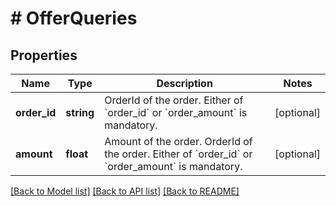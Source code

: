 # # OfferQueries

## Properties

Name | Type | Description | Notes
------------ | ------------- | ------------- | -------------
**order_id** | **string** | OrderId of the order. Either of &#x60;order_id&#x60; or &#x60;order_amount&#x60; is mandatory. | [optional]
**amount** | **float** | Amount of the order. OrderId of the order. Either of &#x60;order_id&#x60; or &#x60;order_amount&#x60; is mandatory. | [optional]

[[Back to Model list]](../../README.md#models) [[Back to API list]](../../README.md#endpoints) [[Back to README]](../../README.md)
